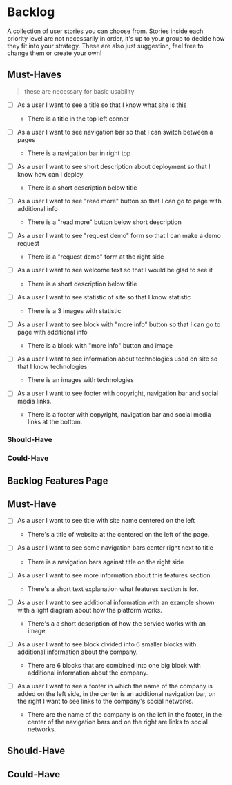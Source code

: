 # Backlog

A collection of user stories you can choose from. Stories inside each priority
level are not necessarily in order, it's up to your group to decide how they fit
into your strategy. These are also just suggestion, feel free to change them or
create your own!

## Must-Haves

> these are necessary for basic usability

- [ ] As a user I want to see a title so that I know what site is this

  - There is a title in the top left conner

- [ ] As a user I want to see navigation bar so that I can switch between a
      pages

  - There is a navigation bar in right top

- [ ] As a user I want to see short description about deployment so that I know
      how can I deploy

  - There is a short description below title

- [ ] As a user I want to see "read more" button so that I can go to page with
      additional info

  - There is a "read more" button below short description

- [ ] As a user I want to see "request demo" form so that I can make a demo
      request

  - There is a "request demo" form at the right side

- [ ] As a user I want to see welcome text so that I would be glad to see it

  - There is a short description below title

- [ ] As a user I want to see statistic of site so that I know statistic

  - There is a 3 images with statistic

- [ ] As a user I want to see block with "more info" button so that I can go to
      page with additional info

  - There is a block with "more info" button and image

- [ ] As a user I want to see information about technologies used on site so
      that I know technologies

  - There is an images with technologies

- [ ] As a user I want to see footer with copyright, navigation bar and social
      media links.

  - There is a footer with copyright, navigation bar and social media links at
    the bottom.

### Should-Have

### Could-Have

## Backlog Features Page

## Must-Have

- [ ] As a user I want to see title with site name centered on the left

  - There's a title of website at the centered on the left of the page.

- [ ] As a user I want to see some navigation bars center right next to title

  - There is a navigation bars against title on the right side

- [ ] As a user I want to see more information about this features section.

  - There's a short text explanation what features section is for.

- [ ] As a user I want to see additional information with an example shown with
      a light diagram about how the platform works.

  - There's a a short description of how the service works with an image

- [ ] As a user I want to see block divided into 6 smaller blocks with
      additional information about the company.

  - There are 6 blocks that are combined into one big block with additional
    information about the company.

- [ ] As a user I want to see a footer in which the name of the company is added
      on the left side, in the center is an additional navigation bar, on the
      right I want to see links to the company's social networks.
  - There are the name of the company is on the left in the footer, in the
    center of the navigation bars and on the right are links to social
    networks..

## Should-Have

## Could-Have
